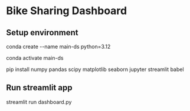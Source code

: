 # Bike Sharing Dashboard

## Setup environment

conda create --name main-ds python=3.12

conda activate main-ds

pip install numpy pandas scipy matplotlib seaborn jupyter streamlit babel


## Run streamlit app

streamlit run dashboard.py
